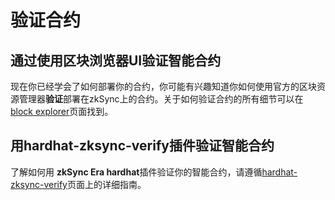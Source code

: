 # 验证合约

## 通过使用区块浏览器UI验证智能合约

现在你已经学会了如何部署你的合约，你可能有兴趣知道你如何使用官方的区块资源管理器**验证**部署在zkSync上的合约。关于如何验证合约的所有细节可以在[block explorer](.../.../api/tools/block-explorer/contract-verification.md)页面找到。

## 用hardhat-zksync-verify插件验证智能合约

了解如何用 **zkSync Era hardhat**插件验证你的智能合约，请遵循[hardhat-zksync-verify](.../.../api/hardhat/hardhat-zksync-verify.md)页面上的详细指南。